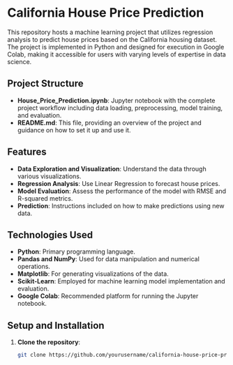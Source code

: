 # California House Price Prediction

This repository hosts a machine learning project that utilizes regression analysis to predict house prices based on the California housing dataset. The project is implemented in Python and designed for execution in Google Colab, making it accessible for users with varying levels of expertise in data science.

## Project Structure

- **House_Price_Prediction.ipynb**: Jupyter notebook with the complete project workflow including data loading, preprocessing, model training, and evaluation.
- **README.md**: This file, providing an overview of the project and guidance on how to set it up and use it.

## Features

- **Data Exploration and Visualization**: Understand the data through various visualizations.
- **Regression Analysis**: Use Linear Regression to forecast house prices.
- **Model Evaluation**: Assess the performance of the model with RMSE and R-squared metrics.
- **Prediction**: Instructions included on how to make predictions using new data.

## Technologies Used

- **Python**: Primary programming language.
- **Pandas and NumPy**: Used for data manipulation and numerical operations.
- **Matplotlib**: For generating visualizations of the data.
- **Scikit-Learn**: Employed for machine learning model implementation and evaluation.
- **Google Colab**: Recommended platform for running the Jupyter notebook.

## Setup and Installation

1. **Clone the repository**:
   ```bash
   git clone https://github.com/yourusername/california-house-price-prediction.git
